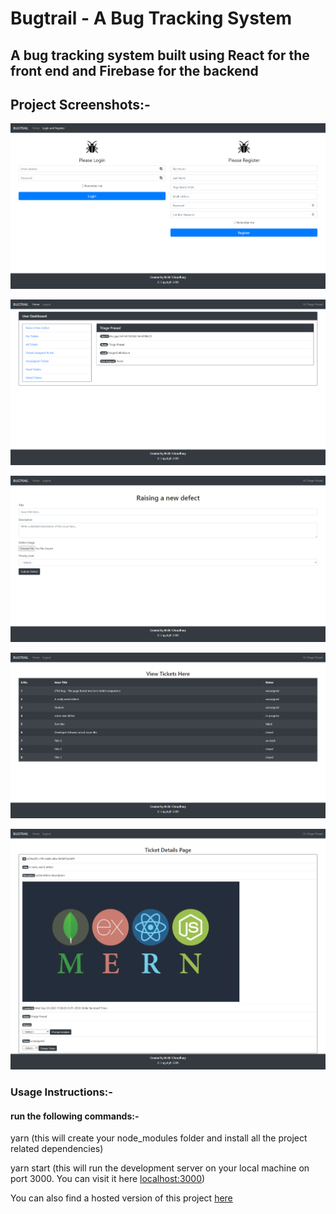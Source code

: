 # Bugtrail - A Bug Tracking System

## A bug tracking system built using React for the front end and Firebase for the backend

## Project Screenshots:-

![Resister and Login Page](images/bugtrail-v3-register-login-page.png)

![User Dashboard](images/bugtrail-v3-dashboard.png)

![Defect Form](images/bugtrail-v3-defect-form.png)

![Tickets Page](images/bugtrail-v3-tickets-page.png)

![Ticket Details Page](images/bugtrail-v3-ticket-details-page.png)

### Usage Instructions:-

#### run the following commands:-

yarn (this will create your node_modules folder and install all the project related dependencies)

yarn start (this will run the development server on your local machine on port 3000. You can visit it here [localhost:3000](localhost:3000))

You can also find a hosted version of this project [here](https://nikpydev.github.io/bugtrail-v3)
